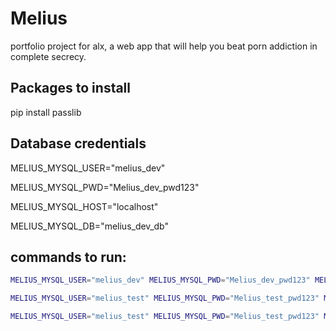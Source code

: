 # Melius

portfolio project for alx, a web app that will help you beat porn addiction in complete secrecy.

## Packages to install 
  pip install passlib


## Database credentials

MELIUS_MYSQL_USER="melius_dev"

MELIUS_MYSQL_PWD="Melius_dev_pwd123"

MELIUS_MYSQL_HOST="localhost"

MELIUS_MYSQL_DB="melius_dev_db"

## commands to run:

```bash
MELIUS_MYSQL_USER="melius_dev" MELIUS_MYSQL_PWD="Melius_dev_pwd123" MELIUS_MYSQL_HOST=localhost MELIUS_MYSQL_DB=melius_dev_db ./file
```

````bash
MELIUS_MYSQL_USER="melius_test" MELIUS_MYSQL_PWD="Melius_test_pwd123" MELIUS_MYSQL_HOST=localhost MELIUS_MYSQL_DB=melius_test_db ./file```
````

````bash
MELIUS_MYSQL_USER="melius_test" MELIUS_MYSQL_PWD="Melius_test_pwd123" MELIUS_MYSQL_HOST=localhost MELIUS_MYSQL_DB=melius_test_db python -m unittest discover tests```

````
